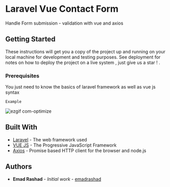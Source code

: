 # Laravel Vue Contact Form

Handle Form submission - validation with vue and axios 

## Getting Started

These instructions will get you a copy of the project up and running on your local machine for development and testing purposes. See deployment for notes on how to deploy the project on a live system , just give us a star ! .

### Prerequisites

You just need to know the basics of laravel framework as well as vue js syntax 

```
Example 
```
![ezgif com-optimize](https://user-images.githubusercontent.com/16463475/29050717-17078b86-7bde-11e7-8840-17cca462e761.gif)

## Built With

* [Laravel](https://laravel.com/) - The web framework used
* [VUE JS](https://vuejs.org/) - The Progressive JavaScript Framework
* [Axios](https://github.com/mzabriskie/axios) - Promise based HTTP client for the browser and node.js



## Authors

* **Emad Rashad** - *Initial work* - [emadrashad](https://github.com/emadrashad)




